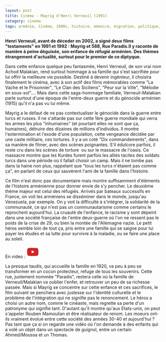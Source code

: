 ```yaml
---
layout: post
title: Cinéma - Mayrig d'Henri Verneuil (1991)
category: cinema
tags: arménie, Cinéma, 1990s, histoire, mémoire, migration, politique, réfugié, turquie
---
```

**Henri Verneuil, avant de déceder en 2002, a signé deux films "testaments" en 1991 et 1992 : Mayrig et 588, Rue Paradis.Il y raconte de manière à peine déguisée, son enfance de réfugié arménien. Des thèmes étrangement d'actualité, surtout pour le premier de ce diptyque.**

Dans cette enfance quelque peu fantasmée, Henri Verneuil, de son vrai nom Achod Malakian, rend surtout hommage à sa famille qui s'est sacrifiée pour lui offrir la meilleure vie possible. Destiné à devenir ingénieur, il choisira finalement le cinéma, avec à son actif des films mémorables comme "La Vache et le Prisonnier", "Le Clan des Siciliens", "Peur sur la Ville", "Mélodie en sous-sol".... Mais dans cette saga-hommage familiale, Verneuil-Malakian parle surtout d'une époque de l'entre-deux guerre et du génocide arménien (1915) qu'il n'a pas vu lui même.

Mayrig a le défaut de ne pas contextualiser le génocide dans la guerre entre turcs et russes. Il ne s'attarde pas sur cette 1ère guerre mondiale qui verra les armes les plus "inhumaines" (et pourtant elles ne sont que ça, humaines), détruire des dizaines de millions d'individus. Il montre l'extermination et l'exode d'une population, cette vengeance décidée par une caste militaire, ces tortures. Il y a un coté "Dix commandements", dans sa manière de filmer, avec des scènes poignantes. S'il édulcore parfois, il reste cru dans les scènes de torture  ou sur le massacre de l'oasis. Ce massacre montre que les Kurdes furent parfois les alliés tacites des soldats turcs dans une période où il fallait choisir un camp. Mais il ne tombe pas dans la haine non plus, rappelant que "tous les turcs n'étaient pas comme ça", en parlant de ceux qui sauvèrent l'ami de la famille dans l'histoire.

Ce film n'est donc pas documentaire mais montre suffisamment d'éléments de l'histoire arménienne pour donner envie de s'y pencher. Le deuxième thème majeur est celui des réfugiés. Arrivés par bateaux successifs en France, on voit les arméniens se disséminer dans le monde, jusqu'au Venezuela, par exemple. On y voit la difficulté à s'intégrer, la solidarité de la communauté, ce qui n'est pas un communautarisme comme certains le reprochent aujourd'hui. La cruauté de l'enfance, le racisme y sont dépeint dans une société française de l'entre deux-guerre où l'on ne ressent pas le poids de la crise de 29, ou bien la montée de l'Allemagne nazie. Le petit héros semble loin de tout ça, pris entre une famille qui se saigne pour lui payer les études et sa lutte pour survivre à la maladie, ou se faire une place au soleil.

En video : [![video](/images/youtube.png)](https://www.youtube.com/watch?v=pO_DRWCNSgA)

La presque taudis, qui accueille la famille en 1920, va peu à peu se transformer en un cocon protecteur, refuge de tous les souvenirs. Cette rue, justement nommée "Paradis", restera celle où la famille de Verneuil/Malakian va oublier l'enfer, et retrouver un peu de sa richesse passée. Mais si Mayrig se concentre sur cette enfance et ces sacrifices, le film suivant se penchera avec justesse sur l'identité culturelle et le problème de l'intégration qui ne signifie pas le renoncement. Le héros a choisi un autre nom, comme le cinéaste, mais regrette sa perte d'un patronyme qui signifie tant. D'autant qu'il montre qu'aux Etats-unis, on peut s'appeler Rouben Mamoulian et être réalisateur de renom. Les moeurs ont-ils vraiment évolué entre cette société des années 30-40 et aujourd'hui ? Pas tant que ça si on regarde une vidéo où l'on demande à des enfants qui a volé un objet dans un spectacle de guignol, entre un certain Ahmed/Moussa et un Thomas.
